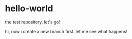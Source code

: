 # hello-world
the test repository, let's go!

hi, now i create a new branch first. let me see what happens!
